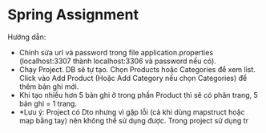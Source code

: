 # Spring Assignment
Hướng dẫn:
- Chỉnh sửa url và password trong file application.properties (localhost:3307 thành localhost:3306 và password nếu có).
- Chạy Project. DB sẽ tự tạo. Chọn Products hoặc Categories để xem list. Click vào Add Product (Hoặc Add Category nếu chọn Categories) để thêm bản ghi mới.
- Khi tạo nhiều hơn 5 bản ghi ở trong phần Product thì sẽ có phân trang, 5 bản ghi = 1 trang.
- *Lưu ý: Project có Dto nhưng vì gặp lỗi (cả khi dùng mapstruct hoặc map bằng tay) nên không thể sử dụng được. Trong project sử dụng tr
